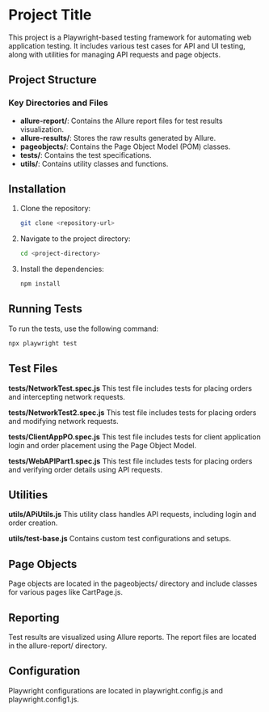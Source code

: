 # Project Title

This project is a Playwright-based testing framework for automating web application testing. It includes various test cases for API and UI testing, along with utilities for managing API requests and page objects.

## Project Structure

### Key Directories and Files

- **allure-report/**: Contains the Allure report files for test results visualization.
- **allure-results/**: Stores the raw results generated by Allure.
- **pageobjects/**: Contains the Page Object Model (POM) classes.
- **tests/**: Contains the test specifications.
- **utils/**: Contains utility classes and functions.

## Installation

1. Clone the repository:
    ```sh
    git clone <repository-url>
    ```
2. Navigate to the project directory:
    ```sh
    cd <project-directory>
    ```
3. Install the dependencies:
    ```sh
    npm install
    ```

## Running Tests

To run the tests, use the following command:
```sh
npx playwright test
```
## Test Files

**tests/NetworkTest.spec.js**
This test file includes tests for placing orders and intercepting network requests.

**tests/NetworkTest2.spec.js**
This test file includes tests for placing orders and modifying network requests.

**tests/ClientAppPO.spec.js**
This test file includes tests for client application login and order placement using the Page Object Model.

**tests/WebAPIPart1.spec.js**
This test file includes tests for placing orders and verifying order details using API requests.

## Utilities
**utils/APiUtils.js**
This utility class handles API requests, including login and order creation.

**utils/test-base.js**
Contains custom test configurations and setups.

## Page Objects
Page objects are located in the pageobjects/ directory and include classes for various pages like CartPage.js.

## Reporting
Test results are visualized using Allure reports. The report files are located in the allure-report/ directory.

## Configuration
Playwright configurations are located in playwright.config.js and playwright.config1.js.


